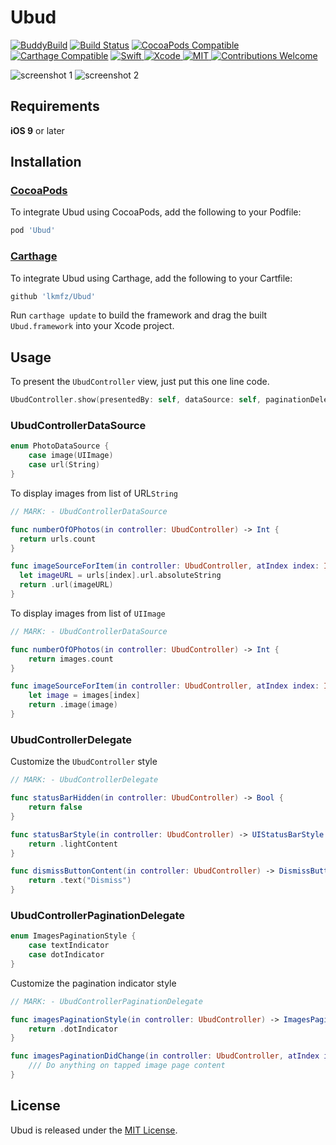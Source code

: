 # Ubud

[![BuddyBuild](https://dashboard.buddybuild.com/api/statusImage?appID=5a240e4e7463140001ebe6ea&branch=master&build=latest)](https://dashboard.buddybuild.com/apps/5a240e4e7463140001ebe6ea/build/latest?branch=master)
[![Build Status](https://travis-ci.org/lkmfz/Ubud.svg?branch=master)](https://travis-ci.org/lkmfz/Ubud)
[![CocoaPods Compatible](https://img.shields.io/cocoapods/v/Ubud.svg)](https://cocoapods.org/pods/Ubud)
[![Carthage Compatible](https://img.shields.io/badge/Carthage-compatible-4BC51D.svg?style=flat)](https://github.com/Carthage/Carthage)
<a href="https://swift.org">
 <img src="https://img.shields.io/badge/Swift-4-orange.svg"
      alt="Swift" />
</a>
<a href="https://developer.apple.com/xcode">
  <img src="https://img.shields.io/badge/Xcode-9-blue.svg"
      alt="Xcode">
</a>
<a href="https://opensource.org/licenses/MIT">
  <img src="https://img.shields.io/badge/License-MIT-red.svg"
      alt="MIT">
</a>
<a href="https://github.com/lkmfz/Ubud/issues">
   <img src="https://img.shields.io/badge/contributions-welcome-brightgreen.svg?style=flat"
        alt="Contributions Welcome">
</a>

<p>
  <img src="https://raw.githubusercontent.com/lkmfz/Ubud/master/Resources/screenshot1.png" title="screenshot 1">
  <img src="https://raw.githubusercontent.com/lkmfz/Ubud/master/Resources/screenshot2.png" title="screenshot 2">
</p>

## Requirements
**iOS 9** or later

## Installation
### [CocoaPods](https://cocoapods.org/)
To integrate Ubud using CocoaPods, add the following to your Podfile:
````ruby
pod 'Ubud'
````
### [Carthage](https://cocoapods.org/)
To integrate Ubud using Carthage, add the following to your Cartfile:
````ruby
github 'lkmfz/Ubud'
````
Run `carthage update` to build the framework and drag the built `Ubud.framework` into your Xcode project.

## Usage

To present the `UbudController` view, just put this one line code.
```swift
UbudController.show(presentedBy: self, dataSource: self, paginationDelegate: self, atIndex: indexPath.item)
```

### UbudControllerDataSource

```swift
enum PhotoDataSource {
    case image(UIImage)
    case url(String)
}
```

To display images from list of URL`String`

```swift
// MARK: - UbudControllerDataSource

func numberOfOPhotos(in controller: UbudController) -> Int {
  return urls.count
}

func imageSourceForItem(in controller: UbudController, atIndex index: Int) -> PhotoDataSource {
  let imageURL = urls[index].url.absoluteString
  return .url(imageURL)
}
```

To display images from list of `UIImage`
```swift
// MARK: - UbudControllerDataSource

func numberOfOPhotos(in controller: UbudController) -> Int {
    return images.count
}

func imageSourceForItem(in controller: UbudController, atIndex index: Int) -> PhotoDataSource {
    let image = images[index]
    return .image(image)
}
```

### UbudControllerDelegate
Customize the `UbudController` style
```swift
// MARK: - UbudControllerDelegate

func statusBarHidden(in controller: UbudController) -> Bool {
    return false
}

func statusBarStyle(in controller: UbudController) -> UIStatusBarStyle {
    return .lightContent
}

func dismissButtonContent(in controller: UbudController) -> DismissButtonContent {
    return .text("Dismiss")
}
```

### UbudControllerPaginationDelegate

```swift
enum ImagesPaginationStyle {
    case textIndicator
    case dotIndicator
}
```

Customize the pagination indicator style
```swift
// MARK: - UbudControllerPaginationDelegate

func imagesPaginationStyle(in controller: UbudController) -> ImagesPaginationStyle? {
    return .dotIndicator
}

func imagesPaginationDidChange(in controller: UbudController, atIndex index: Int) {
    /// Do anything on tapped image page content
}
```

## License
Ubud is released under the [MIT License](https://github.com/lkmfz/Ubud/blob/master/LICENSE.md).
